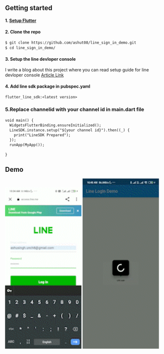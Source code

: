 ## Getting started

#### 1. [Setup Flutter](https://flutter.dev/docs/get-started/install)

#### 2. Clone the repo

```sh
$ git clone https://github.com/ashut08/line_sign_in_demo.git
$ cd line_sign_in_demo/
```

#### 3. Setup the line devloper console 
I write a blog about this project where you can read setup guide for line devloper console 
 [Article Link](https://ashuflutterdev.medium.com/flutter-implement-line-singin-in-for-mobile-apps-f64e41831aae)
#### 4. Add line sdk package in <b>pubspec.yaml</b>
```
flutter_line_sdk:<latest version>

```
### 5.Replace channelid with your channel id in <b>main.dart</b> file
```
void main() {
  WidgetsFlutterBinding.ensureInitialized();
  LineSDK.instance.setup("${your channel id}").then((_) {
    print("LineSDK Prepared");
  });
  runApp(MyApp());

}
```


## Demo
<p>
<img src="https://raw.githubusercontent.com/ashut08/line_sign_in_demo/main/screenshot/1_12qd4UAUcTufffYgJ4X3qw.gif" alt="feed example" width="250">
<img src="https://raw.githubusercontent.com/ashut08/line_sign_in_demo/main/screenshot/1_tB759AX2l_WZSLAueThytA.gif" alt="upload photo example" width="250">


</p>
